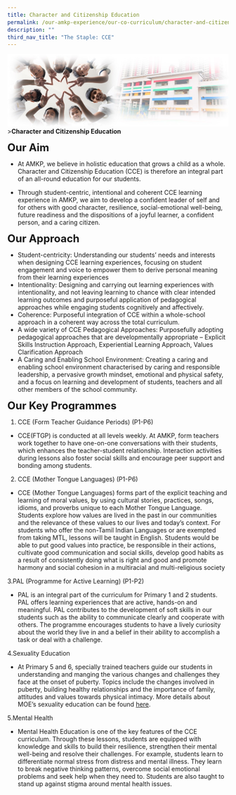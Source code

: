 ```yaml
---
title: Character and Citizenship Education
permalink: /our-amkp-experience/our-co-curriculum/character-and-citizenship-education/
description: ""
third_nav_title: "The Staple: CCE"
---
```

![Sub-banner](/images/sub%20banner.jpg)
&gt;**Character and Citizenship Education**

**<font size="5">Our Aim</font>**

* At AMKP, we believe in holistic education that grows a child as a whole. Character and Citizenship Education (CCE) is therefore an integral part of an all-round education for our students. 

* Through student-centric, intentional and coherent CCE learning experience in AMKP, we aim to develop a confident leader of self and for others with good character, resilience, social-emotional well-being, future readiness and the dispositions of a joyful learner, a confident person, and a caring citizen.

**<font size="5">Our Approach</font>**

* Student-centricity: Understanding our students’ needs and interests when designing CCE learning experiences, focusing on student engagement and voice to empower them to derive personal meaning from their learning experiences
* Intentionality: Designing and carrying out learning experiences with intentionality, and not leaving learning to chance with clear intended learning outcomes and purposeful application of pedagogical approaches while engaging students cognitively and affectively.
* Coherence: Purposeful integration of CCE within a whole-school approach in a coherent way across the total curriculum.
* A wide variety of CCE Pedagogical Approaches: Purposefully adopting pedagogical approaches that are developmentally appropriate – Explicit Skills Instruction Approach, Experiential Learning Approach, Values Clarification Approach 
* A Caring and Enabling School Environment: Creating a caring and enabling school environment characterised by caring and responsible leadership, a pervasive growth mindset, emotional and physical safety, and a focus on learning and development of students, teachers and all other members of the school community. 

**<font size="5">Our Key Programmes</font>**

   
1. CCE (Form Teacher Guidance Periods) (P1-P6)
* CCE(FTGP) is conducted at all levels weekly. At AMKP, form teachers work together to have one-on-one conversations with their students, which enhances the teacher-student relationship. Interaction activities during lessons also foster social skills and encourage peer support and bonding among students.

2. CCE (Mother Tongue Languages) (P1-P6)
* CCE (Mother Tongue Languages) forms part of the explicit teaching and learning of moral values, by using cultural stories, practices, songs, idioms, and proverbs unique to each Mother Tongue Language. Students explore how values are lived in the past in our communities and the relevance of these values to our lives and today’s context. For students who offer the non-Tamil Indian Languages or are exempted from taking MTL, lessons will be taught in English. Students would be able to put good values into practice, be responsible in their actions, cultivate good communication and social skills, develop good habits as a result of consistently doing what is right and good and promote harmony and social cohesion in a multiracial and multi-religious society

3.PAL (Programme for Active Learning) (P1-P2)
* PAL is an integral part of the curriculum for Primary 1 and 2 students. PAL offers learning experiences that are active, hands-on and meaningful. PAL contributes to the development of soft skills in our students such as the ability to communicate clearly and cooperate with others. The programme encourages students to have a lively curiosity about the world they live in and a belief in their ability to accomplish a task or deal with a challenge.

4.Sexuality Education
* At Primary 5 and 6, specially trained teachers guide our students in understanding and manging the various changes and challenges they face at the onset of puberty. Topics include the changes involved in puberty, building healthy relationships and the importance of family, attitudes and values towards physical intimacy. More details about MOE’s sexuality education can be found [here](https://www.moe.gov.sg/education-in-sg/our-programmes/sexuality-education).

5.Mental Health
* Mental Health Education is one of the key features of the CCE curriculum. Through these lessons, students are equipped with knowledge and skills to build their resilience, strengthen their mental well-being and resolve their challenges. For example, students learn to differentiate normal stress from distress and mental illness. They learn to break negative thinking patterns, overcome social emotional problems and seek help when they need to. Students are also taught to stand up against stigma around mental health issues.